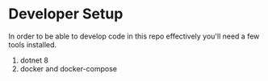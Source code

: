 # Developer Setup

In order to be able to develop code in this repo effectively you'll need a few tools installed.

1. dotnet 8
2. docker and docker-compose